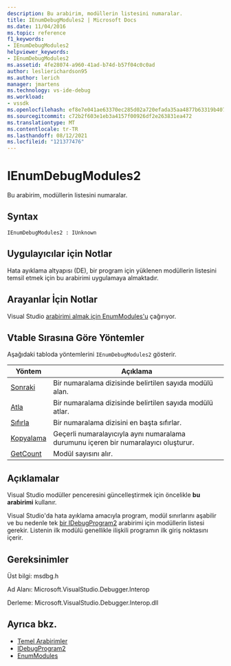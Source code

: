 ```yaml
---
description: Bu arabirim, modüllerin listesini numaralar.
title: IEnumDebugModules2 | Microsoft Docs
ms.date: 11/04/2016
ms.topic: reference
f1_keywords:
- IEnumDebugModules2
helpviewer_keywords:
- IEnumDebugModules2
ms.assetid: 4fe28074-a960-41ad-b74d-b57f04c0c0ad
author: leslierichardson95
ms.author: lerich
manager: jmartens
ms.technology: vs-ide-debug
ms.workload:
- vssdk
ms.openlocfilehash: ef8e7e041ae63370ec285d02a720efada35aa4877b63319b4071527c2b2f94f0
ms.sourcegitcommit: c72b2f603e1eb3a4157f00926df2e263831ea472
ms.translationtype: MT
ms.contentlocale: tr-TR
ms.lasthandoff: 08/12/2021
ms.locfileid: "121377476"
---
```

# <a name="ienumdebugmodules2"></a>IEnumDebugModules2
Bu arabirim, modüllerin listesini numaralar.

## <a name="syntax"></a>Syntax

```
IEnumDebugModules2 : IUnknown
```

## <a name="notes-for-implementers"></a>Uygulayıcılar için Notlar
 Hata ayıklama altyapısı (DE), bir program için yüklenen modüllerin listesini temsil etmek için bu arabirimi uygulamaya almaktadır.

## <a name="notes-for-callers"></a>Arayanlar İçin Notlar
 Visual Studio [arabirimi almak için EnumModules'u](../../../extensibility/debugger/reference/idebugprogram2-enummodules.md) çağırıyor.

## <a name="methods-in-vtable-order"></a>Vtable Sırasına Göre Yöntemler
 Aşağıdaki tabloda yöntemlerini `IEnumDebugModules2` gösterir.

|Yöntem|Açıklama|
|------------|-----------------|
|[Sonraki](../../../extensibility/debugger/reference/ienumdebugmodules2-next.md)|Bir numaralama dizisinde belirtilen sayıda modülü alan.|
|[Atla](../../../extensibility/debugger/reference/ienumdebugmodules2-skip.md)|Bir numaralama dizisinde belirtilen sayıda modülü atlar.|
|[Sıfırla](../../../extensibility/debugger/reference/ienumdebugmodules2-reset.md)|Bir numaralama dizisini en başta sıfırlar.|
|[Kopyalama](../../../extensibility/debugger/reference/ienumdebugmodules2-clone.md)|Geçerli numaralayıcıyla aynı numaralama durumunu içeren bir numaralayıcı oluşturur.|
|[GetCount](../../../extensibility/debugger/reference/ienumdebugmodules2-getcount.md)|Modül sayısını alır.|

## <a name="remarks"></a>Açıklamalar
 Visual Studio modüller penceresini güncelleştirmek için öncelikle **bu arabirimi** kullanır.

 Visual Studio'da hata ayıklama amacıyla program, modül sınırlarını aşabilir ve bu nedenle tek [bir IDebugProgram2](../../../extensibility/debugger/reference/idebugprogram2.md) arabirimi için modüllerin listesi gerekir. Listenin ilk modülü genellikle ilişkili programın ilk giriş noktasını içerir.

## <a name="requirements"></a>Gereksinimler
 Üst bilgi: msdbg.h

 Ad Alanı: Microsoft.VisualStudio.Debugger.Interop

 Derleme: Microsoft.VisualStudio.Debugger.Interop.dll

## <a name="see-also"></a>Ayrıca bkz.
- [Temel Arabirimler](../../../extensibility/debugger/reference/core-interfaces.md)
- [IDebugProgram2](../../../extensibility/debugger/reference/idebugprogram2.md)
- [EnumModules](../../../extensibility/debugger/reference/idebugprogram2-enummodules.md)
